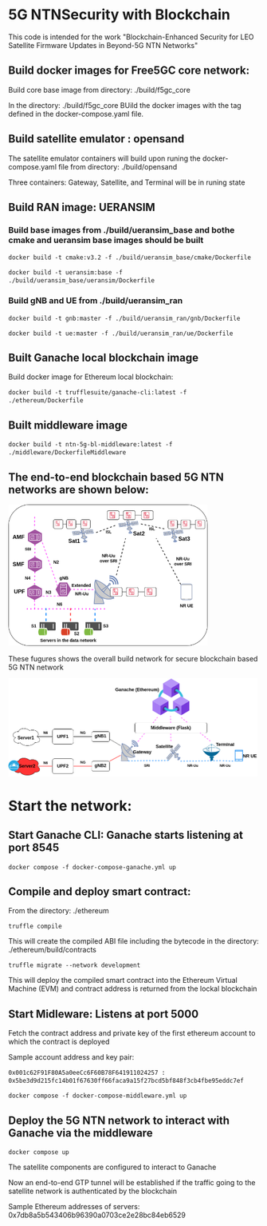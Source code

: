 # 5G NTNSecurity  with Blockchain

This code is intended for the work "Blockchain-Enhanced Security for LEO Satellite Firmware Updates in Beyond-5G NTN Networks"

## Build docker images for Free5GC core network:

Build core base image from directory: ./build/f5gc_core

In the directory: ./build/f5gc_core
     BUild the docker images with the tag defined in the docker-compose.yaml file. 

## Build satellite emulator : opensand
The satellite emulator containers will build upon runing the docker-compose.yaml file from directory: ./build/opensand

Three containers: Gateway, Satellite, and Terminal will be in runing state

## Build RAN image: UERANSIM

### Build base images from ./build/ueransim_base and bothe cmake and ueransim base images should be built

```
docker build -t cmake:v3.2 -f ./build/ueransim_base/cmake/Dockerfile
```
```
docker build -t ueransim:base -f ./build/ueransim_base/ueransim/Dockerfile
```

### Build gNB and UE from ./build/ueransim_ran

```
docker build -t gnb:master -f ./build/ueransim_ran/gnb/Dockerfile
```
```
docker build -t ue:master -f ./build/ueransim_ran/ue/Dockerfile
```


## Built Ganache local blockchain image

Build docker image for Ethereum local blockchain:

```
docker build -t trufflesuite/ganache-cli:latest -f ./ethereum/Dockerfile
```

## Built middleware image 

```
docker build -t ntn-5g-bl-middleware:latest -f ./middleware/DockerfileMiddleware
```

## The end-to-end blockchain based 5G NTN networks are shown below:

<img src="./Figs/network.png" title="./Figs/network.png" width=400px></img>

These fugures shows the overall build network for secure blockchain based 5G NTN network

<img src="./Figs/setup.png" title="./Figs/setup.png" width=500px></img>

# Start the network:

## Start Ganache CLI:  Ganache starts listening at port 8545

```
docker compose -f docker-compose-ganache.yml up
```

## Compile and deploy smart contract:

From the directory: ./ethereum

```
truffle compile
```

This will create the compiled ABI file including the bytecode in the directory: ./ethereum/build/contracts

```
truffle migrate --network development
```

This will deploy the compiled smart contract into the Ethereum Virtual Machine (EVM) and contract address is returned from the lockal blockchain

## Start Midleware: Listens at port 5000

Fetch the contract address and private key of the first ethereum account to which the contract is deployed

Sample account address and key pair:

```
0x001c62F91F80A5a0eeCc6F60B78F641911024257 : 0x5be3d9d215fc14b01f67630ff66faca9a15f27bcd5bf848f3cb4fbe95eddc7ef
```

```
docker compose -f docker-compose-middleware.yml up
```

## Deploy the 5G NTN network to interact with Ganache via the middleware

```
docker compose up
```

The satellite components are configured to interact to Ganache

Now an end-to-end GTP tunnel will be established if the traffic going to the satellite network is authenticated by the blockchain

Sample Ethereum addresses of servers: 0x7db8a5b543406b96390a0703ce2e28bc84eb6529

